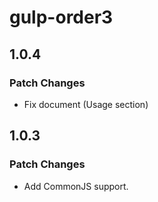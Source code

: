 # gulp-order3

## 1.0.4

### Patch Changes

-   Fix document (Usage section)

## 1.0.3

### Patch Changes

-   Add CommonJS support.
